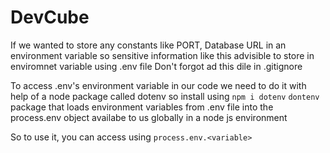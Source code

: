 # DevCube

If we wanted to store any constants like PORT, Database URL in an environment variable so sensitive information 
like this advisible to store in enviromnet variable using .env file
Don't forgot ad this dile in .gitignore


To access .env's environment variable in our code we need to do it with help of a node package called dotenv so install using `npm i dotenv`
`dontenv` package that loads environment variables from .env file into the process.env object availabe to us globally in a node js environment 

So to use it, you can access using `process.env.<variable>`